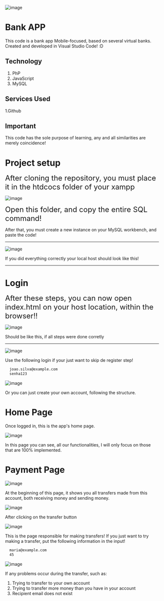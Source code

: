 ![image](https://github.com/ThalesPudim/BankSystemAPP/assets/160556088/a9f588c0-8be2-4b98-8fac-709447666aae)

# Bank APP
This code is a bank app Mobile-focused, based on several virtual banks. Created and developed in Visual Studio Code! :D

## Technology

1. PhP
2. JavaScript
3. MySQL

## Services Used

1.Github

## Important

This code has the sole purpose of learning, any and all similarities are merely coincidence! 

# Project setup

<span style="font-size:24px;">After cloning the repository, you must place it in the htdcocs folder of your xampp</span>

![image](https://github.com/ThalesPudim/BankSystemAPP/assets/160556088/37e56e13-48a8-40ca-8032-272d7468fe3f)

<span style="font-size:24px;">Open this folder, and copy the entire SQL command!</span>

After that, you must create a new instance on your MySQL workbench, and paste the code!

***

![image](https://github.com/ThalesPudim/BankSystemAPP/assets/160556088/daa4c053-0647-4c9c-95bd-176e05a19c7c)

If you did everything correctly your local host should look like this!

***

# Login

<span style="font-size:24px;">After these steps, you can now open index.html on your host location, within the browser!!</span>

![image](https://github.com/ThalesPudim/BankSystemAPP/assets/160556088/f6d1f90a-7758-467d-8a49-ab18c6009327)

Should be like this, if all steps were done corretly 

***

![image](https://github.com/ThalesPudim/BankSystemAPP/assets/160556088/ca483a7c-515d-4867-8405-169d99fc6c00)

Use the following login if your just want to skip de register step!

```bash
  joao.silva@example.com
  senha123
```

![image](https://github.com/ThalesPudim/BankSystemAPP/assets/160556088/5d39fa5e-b037-401d-bcdf-f19c4cfda3f5)

Or you can just create your own account, following the structure.

# Home Page

Once logged in, this is the app's home page.

![image](https://github.com/ThalesPudim/BankSystemAPP/assets/160556088/939968ed-a7ba-4d9b-a8e0-1757c0c80026)

In this page you can see, all our functionalities, I will only focus on those that are 100% implemented.

# Payment Page

![image](https://github.com/ThalesPudim/BankSystemAPP/assets/160556088/306e1d57-d54a-4560-976a-dd8720fd68b0)

At the beginning of this page, it shows you all transfers made from this account, both receiving money and sending money.

![image](https://github.com/ThalesPudim/BankSystemAPP/assets/160556088/e2c16d55-01dc-488a-94f9-2b27c76c1b44)

After clicking on the transfer button

![image](https://github.com/ThalesPudim/BankSystemAPP/assets/160556088/bb376cb6-0f8b-4e7a-810c-469fb5e09472)

This is the page responsible for making transfers! 
If you just want to try making a transfer, put the following information in the input!

```bash
  maria@example.com
  45
```
![image](https://github.com/ThalesPudim/BankSystemAPP/assets/160556088/f0e2efaf-991b-47ea-87af-d69ea7dc2c52)

If any problems occur during the transfer, such as:

1. Trying to transfer to your own account
2. Trying to transfer more money than you have in your account
3. Recipient email does not exist





